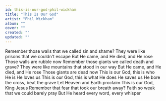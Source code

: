 ```yaml
---
id: this-is-our-god-phil-wickham
title: "This Is Our God"
artist: "Phil Wickham"
album: ""
cover: ""
created: ""
updated: ""
---
```


Remember those walls that we called sin and shame?
They were like prisons that we couldn't escape
But He came, and He died, and He rose
Those walls are rubble now
Remember those giants we called death and grave?
They were like mountains that stood in our way
But He came, and He died, and He rose
Those giants are dead now
This is our God, this is who He is
He loves us
This is our God, this is what He does
He saves us
He bore the cross, beat the grave
Let Heaven and Earth proclaim
This is our God, King Jesus
Remember that fear that took our breath away?
Faith so weak that we could barely pray
But He heard every word, every whisper